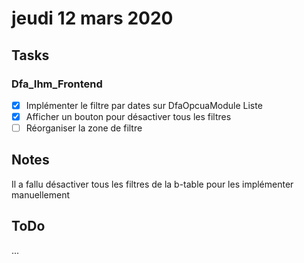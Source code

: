 # jeudi 12 mars 2020

## Tasks

### Dfa_Ihm_Frontend

- [x] Implémenter le filtre par dates sur DfaOpcuaModule Liste
- [x] Afficher un bouton pour désactiver tous les filtres
- [ ] Réorganiser la zone de filtre

## Notes

Il a fallu désactiver tous les filtres de la b-table pour les implémenter manuellement

## ToDo

...
